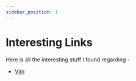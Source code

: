 ```yaml
---
sidebar_position: 1
---
```


# Interesting Links 

Here is all the interesting stuff I found regarding - 
- [Vim](/Vim/links) 